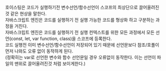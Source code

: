 호이스팅은 코드가 실행하기전 변수선언/함수선언이 스코프의 최상단으로 끌어올려진 것 같은 현상을 말한다.   
자바스크립트 엔진은 코드를 실행하기 전 실행 가능한 코드를 형상화 하고 구분하는 과정을 거친다.   
자바스크립트 엔진은 코드를 실행하기 전 실행 컨텍스트를 위한 모든 과정에서 모든 선언(const, let, var function, class)을 스코프에 등록한다.   
코드 실행전 이미 변수선언/함수선언이 저장되어 있기 때문에 선언문보다 참조/호풀이 먼저 나와도 오류 없이 동작하게 된다.   
(정확히는 var로 선언한 변수와 함수 선언문일 경우 오류없이 동작한다. 이는 선언이 파일의 맨위로 끌어올려진것 처럼 보이게한다.)
